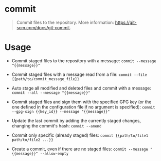 # commit

> Commit files to the repository.
> More information: <https://git-scm.com/docs/git-commit>.

# Usage

- Commit staged files to the repository with a message:
    `commit --message "{{message}}"`

- Commit staged files with a message read from a file:
    `commit --file {{path/to/commit_message_file}}`

- Auto stage all modified and deleted files and commit with a message:
    `commit --all --message "{{message}}"`

- Commit staged files and sign them with the specified GPG key (or the one defined in the configuration file if no argument is specified):
    `commit --gpg-sign {{key_id}} --message "{{message}}"`

- Update the last commit by adding the currently staged changes, changing the commit's hash:
    `commit --amend`

- Commit only specific (already staged) files:
    `commit {{path/to/file1 path/to/file2 ...}}`

- Create a commit, even if there are no staged files:
    `commit --message "{{message}}" --allow-empty`